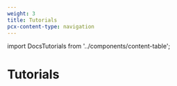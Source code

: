 ```yaml
---
weight: 3
title: Tutorials
pcx-content-type: navigation
---
```


import DocsTutorials from '../components/content-table';

# Tutorials

<DocsTutorials />
